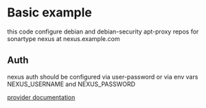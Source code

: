 # Basic example

this code configure debian and debian-security apt-proxy repos for sonartype nexus at nexus.example.com

## Auth

nexus auth should be configured via user-password or via env vars NEXUS_USERNAME and NEXUS_PASSWORD


[provider documentation](https://registry.terraform.io/providers/datadrivers/nexus/latest/docs)
